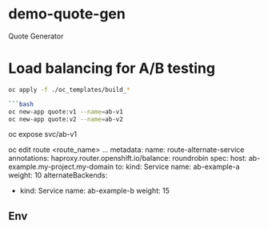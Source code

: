 # demo-quote-gen
Quote Generator

# Load balancing for A/B testing

```bash
oc apply -f ./oc_templates/build_*

```bash
oc new-app quote:v1 --name=ab-v1
oc new-app quote:v2 --name=ab-v2
```

oc expose svc/ab-v1

oc edit route <route_name>
...
metadata:
  name: route-alternate-service
  annotations:
    haproxy.router.openshift.io/balance: roundrobin
spec:
  host: ab-example.my-project.my-domain
  to:
    kind: Service
    name: ab-example-a
    weight: 10
  alternateBackends:
  - kind: Service
    name: ab-example-b
    weight: 15

## Env

